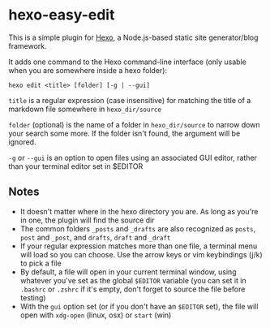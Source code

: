 # hexo-easy-edit

This is a simple plugin for [Hexo](https://github.com/hexojs/hexo), a Node.js-based static site generator/blog framework.

It adds one command to the Hexo command-line interface (only usable when you are somewhere inside a hexo folder):

```
hexo edit <title> [folder] [-g | --gui]
```

`title` is a regular expression (case insensitive) for matching the title of a markdown file somewhere in `hexo_dir/source`

`folder` (optional) is the name of a folder in `hexo_dir/source` to narrow down your search some more. If the folder isn't found, the argument will be ignored.

`-g` or `--gui` is an option to open files using an associated GUI editor, rather than your terminal editor set in $EDITOR

## Notes

- It doesn't matter where in the hexo directory you are. As long as you're in one, the plugin will find the source dir
- The common folders `_posts` and `_drafts` are also recognized as `posts`, `post` and `_post`, and `drafts`, `draft` and `_draft`
- If your regular expression matches more than one file, a terminal menu will load so you can choose. Use the arrow keys or vim keybindings (j/k) to pick a file
- By default, a file will open in your current terminal window, using whatever you've set as the global `$EDITOR` variable (you can set it in `.bashrc` or `.zshrc` if it's empty, don't forget to source the file before testing)
- With the `gui` option set (or if you don't have an `$EDITOR` set), the file will open with `xdg-open` (linux, osx) or `start` (win)
